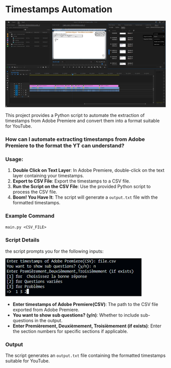 # Timestamps Automation

![2be3f1e2411312a667e52774a9760b70.png](_resources/2be3f1e2411312a667e52774a9760b70.png)

This project provides a Python script to automate the extraction of timestamps from Adobe Premiere and convert them into a format suitable for YouTube.

### How can I automate extracting timestamps from Adobe Premiere to the format the YT can understand?

### **Usage:**

1.  **Double Click on Text Layer**: In Adobe Premiere, double-click on the text layer containing your timestamps.
2.  **Export to CSV File**: Export the timestamps to a CSV file.
3.  **Run the Script on the CSV File**: Use the provided Python script to process the CSV file.
4.  **Boom! You Have It**: The script will generate a `output.txt` file with the formatted timestamps.

### Example Command

`main.py <CSV_FILE>`

### Script Details

the script prompts you for the following inputs:

![f05896ad64505eae664bd5817cc363ac.png](_resources/f05896ad64505eae664bd5817cc363ac.png)

- **Enter timestamps of Adobe Premiere(CSV)**: The path to the CSV file exported from Adobe Premiere.
- **You want to show sub questions? (y/n)**: Whether to include sub-questions in the output.
- **Enter Premièrement, Deuxièmement, Troisièmement (if exists)**: Enter the section numbers for specific sections if applicable.

### Output

The script generates an `output.txt` file containing the formatted timestamps suitable for YouTube.

